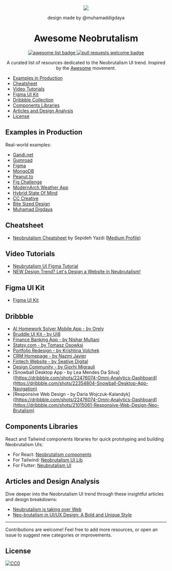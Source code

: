 
<div align="center">
<a src="https://www.muhamaddigdaya.xyz/"> <img src="https://www.muhamaddigdaya.xyz/_next/image?url=%2FKit.png&w=1920&q=75&dpl=dpl_4kCzRuuieNeKiqVb2T2vWY43LjSk" />
</a>
    <p>design made by <a src="https://github.com/muhamaddigdaya"> @muhamaddigdaya </a></p>
  <h1 align="center">Awesome Neobrutalism</h1>
  <p align="center">
    <a href="https://github.com/sindresorhus/awesome">
      <img alt="awesome list badge" src="https://cdn.rawgit.com/sindresorhus/awesome/d7305f38d29fed78fa85652e3a63e154dd8e8829/media/badge.svg">
    </a>
    <a href="http://makeapullrequest.com">
      <img alt="pull requests welcome badge" src="https://img.shields.io/badge/PRs-welcome-brightgreen.svg?style=flat">
    </a>
  </p>
  
  <p align="center">A curated list of resources dedicated to the Neobrutalism UI trend. Inspired by the <a href="https://awesome.re/">Awesome</a> movement.</p>
  
</div>

- [Examples in Production](#examples-in-production)
- [Cheatsheet](#cheatsheet)
- [Video Tutorials](#video-tutorials)
- [Figma UI Kit](#figma-ui-kit)
- [Dribbble Collection](#dribbble-collection)
- [Components Libraries](#components-libraries)
- [Articles and Design Analysis](#articles-and-design-analysis)
- [License](#license)

## Examples in Production

Real-world examples:

- [Gandi.net](https://www.gandi.net/en-GB)
- [Gumroad](https://gumroad.com/)
- [Figma](https://www.figma.com/about/)
- [MongoDB](https://www.mongodb.com/)
- [Peanut.to](https://peanut.to/)
- [Fig Challenge](https://www.figchallenge.com/join)
- [ModernArch Weather App](https://github.com/natasam/ModernArchWeatherApp#screens-)
- [Hybrid State Of Mind](https://www.hybridstateofmind.com/)
- [CC Creative](https://www.cccreative.design/)
- [Bite Sized Design](https://www.bitesized.design/)
- [Muhamad Digdaya](https://muhamaddigdaya.xyz/)

## Cheatsheet

- [Neobrutalism Cheatsheet](https://bafybeidgnnbwfdhbaxgh24hzzxxuxwenywkvyqitbi4d6uuudgv6xuwesm.ipfs.dweb.link/) by Sepideh Yazdi ([Medium Profile](https://medium.com/u/c2c891fcb5d9))

## Video Tutorials

- [Neubrutalism UI Figma Tutorial](https://www.youtube.com/watch?v=vukG6G7gQow)
- [NEW Design Trend? Let's Design a Website in Neubrutalism!](https://www.youtube.com/watch?v=uHX3oTCFJzw)

## Figma UI Kit

- [Figma UI Kit](https://www.figma.com/community/file/1209478811951634271/neo-brutalism-ui-kit)

## Dribbble

- [AI Homework Solver Mobile App - by Orely]([https://dribbble.com/shots/22476074-Omni-Analytics-Dashboard](https://dribbble.com/shots/22396887-AI-Homework-Solver-Mobile-App))
- [Bruddle UI Kit - by UI8]([https://dribbble.com/shots/22476074-Omni-Analytics-Dashboard](https://dribbble.com/shots/21279982-Bruddle-UI-Kit))
- [Finance Banking App - by Nishar Multani]([https://dribbble.com/shots/22476074-Omni-Analytics-Dashboard](https://dribbble.com/shots/20960656-Finance-Banking-App))
- [Statsy.com - by Tomasz Osowksi]([https://dribbble.com/shots/22476074-Omni-Analytics-Dashboard](https://dribbble.com/shots/19525034-Statsy-com-Neubrutalism-Landing-Page-for-our-analytics-tool))
- [Portfolio Redesign - by Krishtina Volchek]([https://dribbble.com/shots/22476074-Omni-Analytics-Dashboard](https://dribbble.com/shots/21066046-Personal-Website-Redesign-Product-Designer-Design-Mentor))
- [CRM Homepage - by Nazmi Javier]([https://dribbble.com/shots/22476074-Omni-Analytics-Dashboard](https://dribbble.com/shots/22284248-CRM-Homepage))
- [Fintech Website - by Seative Digital]([https://dribbble.com/shots/22476074-Omni-Analytics-Dashboard](https://dribbble.com/shots/20378634-Fintech-Website-Chorke-Landing-Page))
- [Design Community - by Giorhi Migrauli]([https://dribbble.com/shots/22476074-Omni-Analytics-Dashboard](https://dribbble.com/shots/19564088-Design-Community))
- [Snowball Desktop App - by Lea Mendes Da Silva]([https://dribbble.com/shots/22476074-Omni-Analytics-Dashboard](https://dribbble.com/shots/22354804-Snowball-Desktop-App-Navigation)
- [Responsive Web Design - by Daria Wojczuk-Kalandyk]([https://dribbble.com/shots/22476074-Omni-Analytics-Dashboard](https://dribbble.com/shots/21015061-Responsive-Web-Design-Neo-Brutalism)

## Components Libraries

React and Tailwind components libraries for quick prototyping and building Neobrutalism UIs:

- For React: [Neobrutalism components](https://github.com/ekmas/neobrutalism-components)
- For Tailwind: [Neobrutalism UI Lib](https://github.com/marieooq/neo-brutalism-ui-library)
- For Flutter: [Neubrutalism UI](https://github.com/deepraj02/neubrutalism_ui)

## Articles and Design Analysis

Dive deeper into the Neobrutalism UI trend through these insightful articles and design breakdowns:

- [Neubrutalism is taking over Web](https://hype4.academy/articles/design/neubrutalism-is-taking-over-web)
- [Neo-brutalism in UI/UX Design: A Bold and Unique Style](https://medium.com/@natasa.misic10/neo-brutalism-in-ui-ux-design-a-bold-and-unique-style-ac6d49e92e8f)

---

Contributions are welcome! Feel free to add more resources, or open an issue to suggest new categories or improvements.

## License

[![CC0](https://mirrors.creativecommons.org/presskit/buttons/88x31/svg/cc-zero.svg)](https://creativecommons.org/publicdomain/zero/1.0/)
